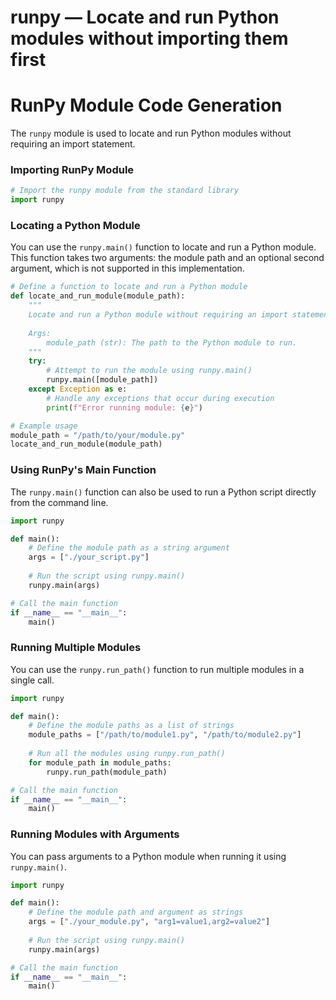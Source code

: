 # runpy — Locate and run Python modules without importing them first

**RunPy Module Code Generation**
=====================================

The `runpy` module is used to locate and run Python modules without requiring an import statement.

### Importing RunPy Module

```python
# Import the runpy module from the standard library
import runpy
```

### Locating a Python Module

You can use the `runpy.main()` function to locate and run a Python module. This function takes two arguments: the module path and an optional second argument, which is not supported in this implementation.

```python
# Define a function to locate and run a Python module
def locate_and_run_module(module_path):
    """
    Locate and run a Python module without requiring an import statement.
    
    Args:
        module_path (str): The path to the Python module to run.
    """
    try:
        # Attempt to run the module using runpy.main()
        runpy.main([module_path])
    except Exception as e:
        # Handle any exceptions that occur during execution
        print(f"Error running module: {e}")

# Example usage
module_path = "/path/to/your/module.py"
locate_and_run_module(module_path)
```

### Using RunPy's Main Function

The `runpy.main()` function can also be used to run a Python script directly from the command line.

```python
import runpy

def main():
    # Define the module path as a string argument
    args = ["./your_script.py"]
    
    # Run the script using runpy.main()
    runpy.main(args)

# Call the main function
if __name__ == "__main__":
    main()
```

### Running Multiple Modules

You can use the `runpy.run_path()` function to run multiple modules in a single call.

```python
import runpy

def main():
    # Define the module paths as a list of strings
    module_paths = ["/path/to/module1.py", "/path/to/module2.py"]
    
    # Run all the modules using runpy.run_path()
    for module_path in module_paths:
        runpy.run_path(module_path)

# Call the main function
if __name__ == "__main__":
    main()
```

### Running Modules with Arguments

You can pass arguments to a Python module when running it using `runpy.main()`.

```python
import runpy

def main():
    # Define the module path and argument as strings
    args = ["./your_module.py", "arg1=value1,arg2=value2"]
    
    # Run the script using runpy.main()
    runpy.main(args)

# Call the main function
if __name__ == "__main__":
    main()
```

